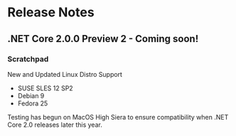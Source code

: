 # Release Notes

## .NET Core 2.0.0 Preview 2 - Coming soon!

### Scratchpad

New and Updated Linux Distro Support

* SUSE SLES 12 SP2
* Debian 9
* Fedora 25

Testing has begun on MacOS High Siera to ensure compatibility when .NET Core 2.0 releases later this year.